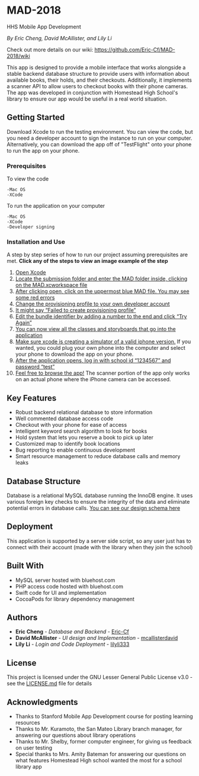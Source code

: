 # MAD-2018
HHS Mobile App Development

*By Eric Cheng, David McAllister, and Lily Li*

Check out more details on our wiki: https://github.com/Eric-Cf/MAD-2018/wiki

This app is designed to provide a mobile interface that works alongside a stable backend database structure to provide users with information about available books, their holds, and their checkouts. Additionally, it implements a scanner API to allow users to checkout books with their phone cameras. The app was developed in conjunction with Homestead High School's library to ensure our app would be useful in a real world situation.

## Getting Started

Download Xcode to run the testing environment. You can view the code, but you need a developer account to sign the instance to run on your computer. 
Alternatively, you can download the app off of "TestFlight" onto your phone to run the app on your phone.

### Prerequisites

To view the code
```
-Mac OS
-XCode
```
To run the application on your computer
```
-Mac OS
-XCode
-Developer signing 
```

### Installation and Use

A step by step series of how to run our project assuming prerequisites are met.
**Click any of the steps to view an image example of the step**

1. [Open Xcode](Pictures/Proj1.png)
2. [Locate the submission folder and enter the MAD folder inside, clicking on the MAD.xcworkspace file](Pictures/Proj2.png)
3. [After clicking open, click on the uppermost blue MAD file. You may see some red errors](Pictures/Proj3.png)
4. [Change the provisioning profile to your own developer account](Pictures/Proj4.png)
5. [It might say “Failed to create provisioning profile”](Pictures/Proj5.png)
6. [Edit the bundle identifier by adding a number to the end and click “Try Again”](Pictures/Proj6.png)
7. [You can now view all the classes and storyboards that go into the application](Pictures/Proj7.png)
8. [Make sure xcode is creating a simulator of a valid iphone version.](Pictures/Proj8.png) 
If you wanted, you could plug your own phone into the computer and select your phone to download the app on your phone.
9. [After the application opens, log in with school id “1234567” and password “test”](Pictures/Proj9.png)
10. [Feel free to browse the app!](Pictures/Proj10.png)
The scanner portion of the app only works on an actual phone where the iPhone camera can be accessed.

## Key Features

* Robust backend relational database to store information
* Well commented database access code
* Checkout with your phone for ease of access
* Intelligent keyword search algorithm to look for books
* Hold system that lets you reserve a book to pick up later
* Customized map to identify book locations
* Bug reporting to enable continuous development
* Smart resource management to reduce database calls and memory leaks

## Database Structure

Database is a relational MySQL database running the InnoDB engine. It uses various foreign key checks to ensure the integrity of the data and eliminate potential errors in database calls.
[You can see our design schema here](https://eric-cf.github.io/MAD-2018/) 

## Deployment

This application is supported by a server side script, so any user just has to connect with their account (made with the library when they join the school)

## Built With

* MySQL server hosted with bluehost.com
* PHP access code hosted with bluehost.com
* Swift code for UI and implementation
* CocoaPods for library dependency management

## Authors

* **Eric Cheng** - *Database and Backend* - [Eric-Cf](https://github.com/Eric-Cf)
* **David McAllister** - *UI design and Implementation* - [mcallisterdavid](https://github.com/mcallisterdavid)
* **Lily Li** - *Login and Code Deployment* - [lilyli333](https://github.com/lilyli333)

## License

This project is licensed under the GNU Lesser General Public License v3.0 - see the [LICENSE.md](LICENSE.md) file for details

## Acknowledgments

* Thanks to Stanford Mobile App Development course for posting learning resources
* Thanks to Mr. Kuramoto, the San Mateo Library branch manager, for answering our questions about library operations
* Thanks to Mr. Shelby, former computer engineer, for giving us feedback on user testing
* Special thanks to Mrs. Amity Bateman for answering our questions on what features Homestead High school wanted the most for a school library app

